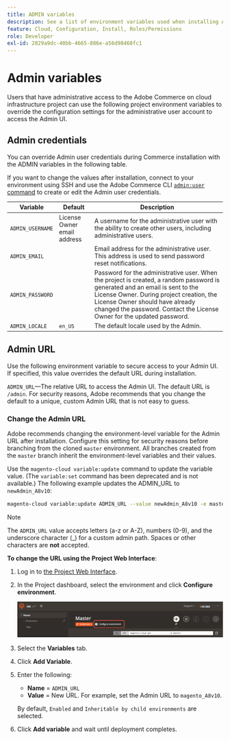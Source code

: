 ```yaml
---
title: ADMIN variables
description: See a list of environment variables used when installing Adobe Commerce on cloud infrastructure.
feature: Cloud, Configuration, Install, Roles/Permissions
role: Developer
exl-id: 2829a9dc-40bb-4665-886e-a56d98468fc1
---
```

# Admin variables

Users that have administrative access to the Adobe Commerce on cloud infrastructure project can use the following project environment variables to override the configuration settings for the administrative user account to access the Admin UI.

## Admin credentials

You can override Admin user credentials during Commerce installation with the ADMIN variables in the following table.

If you want to change the values after installation, connect to your environment using SSH and use the Adobe Commerce CLI [`admin:user` command](https://experienceleague.adobe.com/docs/commerce-operations/installation-guide/tutorials/admin.html) to create or edit the Admin user credentials.

| Variable       | Default                     | Description |
| -------------- | --------------------------- | ----------- |
|`ADMIN_USERNAME`| License Owner email address | A username for the administrative user with the ability to create other users, including administrative users.|
|`ADMIN_EMAIL`   |                             | Email address for the administrative user. This address is used to send password reset notifications.|
|`ADMIN_PASSWORD`|                             | Password for the administrative user. When the project is created, a random password is generated and an email is sent to the License Owner. During project creation, the License Owner should have already changed the password. Contact the License Owner for the updated password.|
|`ADMIN_LOCALE`  | `en_US`                     | The default locale used by the Admin.|

## Admin URL

Use the following environment variable to secure access to your Admin UI. If specified, this value overrides the default URL during installation.

`ADMIN_URL`—The relative URL to access the Admin UI. The default URL is `/admin`. For security reasons, Adobe recommends that you change the default to a unique, custom Admin URL that is not easy to guess.

### Change the Admin URL

Adobe recommends changing the environment-level variable for the Admin URL after installation. Configure this setting for security reasons before branching from the cloned `master` environment. All branches created from the `master` branch inherit the environment-level variables and their values.

Use the `magento-cloud variable:update` command to update the variable value. (The `variable:set` command has been deprecated and is not available.) The following example updates the ADMIN_URL to `newAdmin_A8v10`:

```bash
magento-cloud variable:update ADMIN_URL --value newAdmin_A8v10 -e master
```

>[!NOTE]
>
>The `ADMIN_URL` value accepts letters (a-z or A-Z), numbers (0-9), and the underscore character (_) for a custom admin path. Spaces or other characters are **not** accepted.

**To change the URL using the Project Web Interface**:

1. Log in to [the Project Web Interface](https://accounts.magento.cloud/user/).

1. In the Project dashboard, select the environment and click **Configure environment**.

   ![Project without code](../../assets/ui-configure-environment.png)

1. Select the **Variables** tab.

1. Click **Add Variable**.

1. Enter the following:

    - **Name** = `ADMIN_URL`
    - **Value** = New URL. For example, set the Admin URL to `magento_A8v10`.

    By default, `Enabled` and `Inheritable by child environments` are selected.

1. Click **Add variable** and wait until deployment completes.

